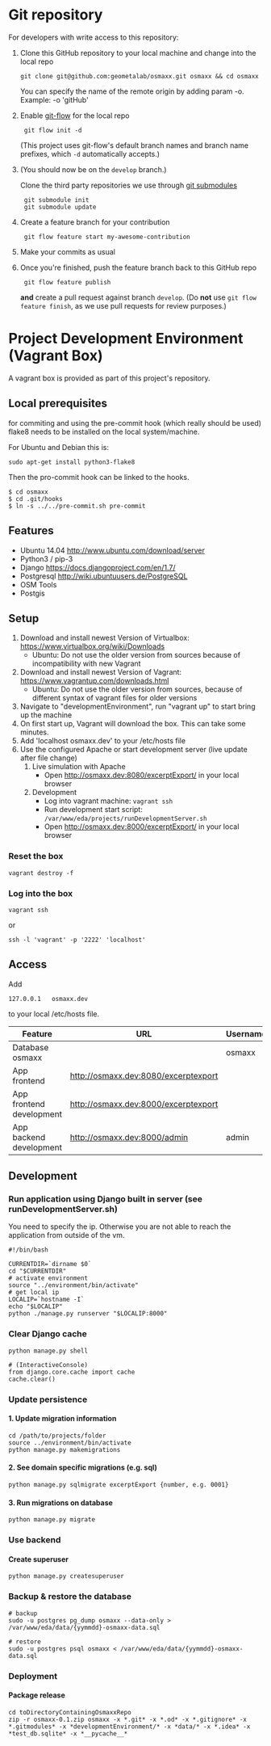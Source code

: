 # Git repository

For developers with write access to this repository:

1. Clone this GitHub repository to your local machine and change into the local repo
	```shell
    git clone git@github.com:geometalab/osmaxx.git osmaxx && cd osmaxx
    ```
    You can specify the name of the remote origin by adding param -o. Example: -o 'gitHub' 
    
2. Enable [git-flow](https://github.com/nvie/gitflow) for the local repo

	    git flow init -d
	    
	(This project uses git-flow's default branch names and branch name prefixes, which `-d` automatically accepts.)
3. (You should now be on the `develop` branch.)

	Clone the third party repositories we use through [git submodules](http://www.git-scm.com/book/en/v2/Git-Tools-Submodules)

	    git submodule init
	    git submodule update
	    
4. Create a feature branch for your contribution

	    git flow feature start my-awesome-contribution
	    
5. Make your commits as usual
6. Once you're finished, push the feature branch back to this GitHub repo

	    git flow feature publish
	    
	**and** create a pull request against branch `develop`. (Do **not** use `git flow feature finish`, as we use pull requests for review purposes.)

# Project Development Environment (Vagrant Box)

A vagrant box is provided as part of this project's repository.

## Local prerequisites

for commiting and using the pre-commit hook (which really should be used) flake8 needs to be installed on
the local system/machine.

For Ubuntu and Debian this is:

`sudo apt-get install python3-flake8`

Then the pro-commit hook can be linked to the hooks.

```
$ cd osmaxx
$ cd .git/hooks
$ ln -s ../../pre-commit.sh pre-commit
```

## Features

* Ubuntu 14.04	http://www.ubuntu.com/download/server
* Python3 / pip-3
* Django 		https://docs.djangoproject.com/en/1.7/
* Postgresql 	http://wiki.ubuntuusers.de/PostgreSQL
* OSM Tools
* Postgis



## Setup

1. Download and install newest Version of Virtualbox: https://www.virtualbox.org/wiki/Downloads
	* Ubuntu: Do not use the older version from sources because of incompatibility with new Vagrant
2. Download and install newest Version of Vagrant: https://www.vagrantup.com/downloads.html
	* Ubuntu: Do not use the older version from sources, because of different syntax of vagrant files for older versions
3. Navigate to "developmentEnvironment", run "vagrant up" to start bring up the machine
4. On first start up, Vagrant will download the box. This can take some minutes.
5. Add 'localhost	osmaxx.dev' to your /etc/hosts file
6. Use the configured Apache or start development server (live update after file change)
	1. Live simulation with Apache
		* Open http://osmaxx.dev:8080/excerptExport/ in your local browser
	2. Development
		* Log into vagrant machine: `vagrant ssh`
		* Run development start script: `/var/www/eda/projects/runDevelopmentServer.sh`
		* Open http://osmaxx.dev:8000/excerptExport/ in your local browser


### Reset the box

```shell
vagrant destroy -f
```


### Log into the box

```shell
vagrant ssh
```
or
```shell
ssh -l 'vagrant' -p '2222' 'localhost'
```



## Access

Add

    127.0.0.1   osmaxx.dev
    
to your local /etc/hosts file.

| Feature                       | URL 				                    | Username 	| Password 					|
| ---                           | ---				                    | ---		| ---						|
| Database osmaxx               |					                    | osmaxx	| osmaxx                    |
| App frontend                  | http://osmaxx.dev:8080/excerptexport	|			|							|
| App frontend development      | http://osmaxx.dev:8000/excerptexport	|			|							|
| App backend development       | http://osmaxx.dev:8000/admin          | admin 	| osmaxx					|


## Development

### Run application using Django built in server (see runDevelopmentServer.sh)

You need to specify the ip. Otherwise you are not able to reach the application from outside of the vm.

```shell
#!/bin/bash

CURRENTDIR=`dirname $0`
cd "$CURRENTDIR"
# activate environment
source "../environment/bin/activate"
# get local ip
LOCALIP=`hostname -I`
echo "$LOCALIP"
python ./manage.py runserver "$LOCALIP:8000"
```

### Clear Django cache

```shell
python manage.py shell

# (InteractiveConsole)
from django.core.cache import cache
cache.clear()
```


### Update persistence

#### 1. Update migration information

```shell
cd /path/to/projects/folder
source ../environment/bin/activate
python manage.py makemigrations
```

#### 2. See domain specific migrations (e.g. sql)

```shell
python manage.py sqlmigrate excerptExport {number, e.g. 0001}
```

#### 3. Run migrations on database
```shell
python manage.py migrate
```


### Use backend

#### Create superuser

```shell
python manage.py createsuperuser
```


### Backup & restore the database
```shell
# backup
sudo -u postgres pg_dump osmaxx --data-only > /var/www/eda/data/{yymmdd}-osmaxx-data.sql

# restore
sudo -u postgres psql osmaxx < /var/www/eda/data/{yymmdd}-osmaxx-data.sql
```


### Deployment

#### Package release

```shell
cd toDirectoryContainingOsmaxxRepo
zip -r osmaxx-0.1.zip osmaxx -x *.git* -x *.od* -x *.gitignore* -x *.gitmodules* -x *developmentEnvironment/* -x *data/* -x *.idea* -x *test_db.sqlite* -x *__pycache__*
```
